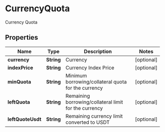 
# CurrencyQuota

Currency Quota

## Properties

Name | Type | Description | Notes
------------ | ------------- | ------------- | -------------
**currency** | **String** | Currency |  [optional]
**indexPrice** | **String** | Currency Index Price |  [optional]
**minQuota** | **String** | Minimum borrowing/collateral quota for the currency |  [optional]
**leftQuota** | **String** | Remaining borrowing/collateral limit for the currency |  [optional]
**leftQuoteUsdt** | **String** | Remaining currency limit converted to USDT |  [optional]

